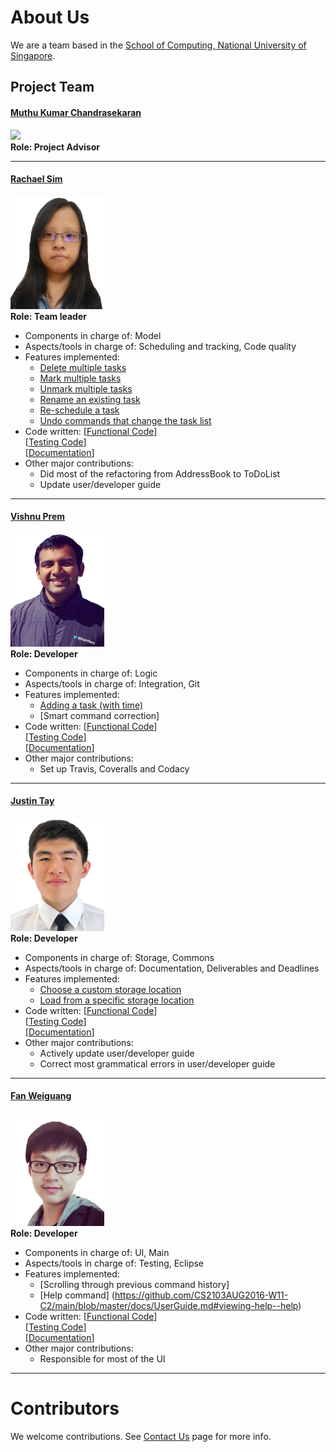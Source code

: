 # About Us

We are a team based in the [School of Computing, National University of Singapore](http://www.comp.nus.edu.sg).

## Project Team

#### [Muthu Kumar Chandrasekaran](https://www.quora.com/profile/Muthu-Kumar-Chandrasekaran) <br>
<img src="https://lh5.googleusercontent.com/swdvryeX53Wc7dCEh1Owfz6PmATQWo87AF6lr_J2qL7rrcTW8Nego1_YFdu2TSoxyQBpJ42I_X5n31AVF6O3nQV_ECVZvQN9xbFMa_fDHV03azyXHdSNJMaSGCw-VWUNJVuIsVNh" width="150"><br>
**Role: Project Advisor**

-----

#### [Rachael Sim](https://github.com/rachx)
<img src="images/profiles/Rachael.png" width="150"><br>
**Role: Team leader** <br>
* Components in charge of: Model <br>
* Aspects/tools in charge of: Scheduling and tracking, Code quality <br>
* Features implemented:
   * [Delete multiple tasks](https://github.com/CS2103AUG2016-W11-C2/main/blob/master/docs/UserGuide.md#deleting-a-task--delete)
   * [Mark multiple tasks](https://github.com/CS2103AUG2016-W11-C2/main/blob/master/docs/UserGuide.md#marking-a-task-as-completed--mark)
   * [Unmark multiple tasks](https://github.com/CS2103AUG2016-W11-C2/main/blob/master/docs/UserGuide.md#unmarking-a-task-as-completed--unmark)
   * [Rename an existing task](https://github.com/CS2103AUG2016-W11-C2/main/blob/master/docs/UserGuide.md#renaming-a-task--rename)
   * [Re-schedule a task](https://github.com/CS2103AUG2016-W11-C2/main/blob/master/docs/UserGuide.md#renaming-a-task--rename)
   * [Undo commands that change the task list](https://github.com/CS2103AUG2016-W11-C2/main/blob/master/docs/UserGuide.md#undo-the-last-command--undo)
* Code written:
[[Functional Code](https://github.com/CS2103AUG2016-W11-C2/main/blob/master/collated/main/A0133367E.md)]<br>
[[Testing Code](https://github.com/CS2103AUG2016-W11-C2/main/blob/master/collated/test/A0133367E.md)]<br>
[[Documentation](https://github.com/CS2103AUG2016-W11-C2/main/blob/master/collated/docs/A0133367E.md)]<br>
* Other major contributions:
   * Did most of the refactoring from AddressBook to ToDoList
   * Update user/developer guide

-----

#### [Vishnu Prem](http://github.com/burnflare)
<img src="images/profiles/Vishnu.png" width="150"><br>
**Role: Developer** <br>
* Components in charge of: Logic <br>
* Aspects/tools in charge of: Integration, Git <br>
* Features implemented:
   * [Adding a task (with time)](https://github.com/CS2103AUG2016-W11-C2/main/blob/master/docs/UserGuide.md#adding-a-task-add)
   * [Smart command correction]
* Code written:
[[Functional Code](https://github.com/CS2103AUG2016-W11-C2/main/blob/master/collated/main/A0003878Y.md)]<br>
[[Testing Code](https://github.com/CS2103AUG2016-W11-C2/main/blob/master/collated/test/A0003878Y.md)]<br>
[[Documentation](https://github.com/CS2103AUG2016-W11-C2/main/blob/master/collated/docs/A0003878Y.md)]<br>
* Other major contributions:
   * Set up Travis, Coveralls and Codacy

-----

#### [Justin Tay](https://github.com/INCENDE)
<img src="images/profiles/Justin.png" width="150"><br>
**Role: Developer** <br>
* Components in charge of: Storage, Commons <br>
* Aspects/tools in charge of: Documentation, Deliverables and Deadlines <br>
* Features implemented:
   * [Choose a custom storage location](https://github.com/CS2103AUG2016-W11-C2/main/blob/master/docs/UserGuide.md#specifying-the-data-storage-location--store)
   * [Load from a specific storage location](https://github.com/CS2103AUG2016-W11-C2/main/blob/master/docs/UserGuide.md#loading-from-another-data-storage-location--load)
* Code written:
[[Functional Code](https://github.com/CS2103AUG2016-W11-C2/main/blob/master/collated/main/A0148095X.md)]<br>
[[Testing Code](https://github.com/CS2103AUG2016-W11-C2/main/blob/master/collated/test/A0148095X.md)]<br>
[[Documentation](https://github.com/CS2103AUG2016-W11-C2/main/blob/master/collated/docs/A0148095X.md)]<br>
* Other major contributions:
   * Actively update user/developer guide
   * Correct most grammatical errors in user/developer guide


-----

#### [Fan Weiguang](https://github.com/fanwgwg)
<img src="images/profiles/Weiguang.png" width="150"><br>
**Role: Developer** <br>
* Components in charge of: UI, Main <br>
* Aspects/tools in charge of: Testing, Eclipse <br>
* Features implemented:
   * [Scrolling through previous command history]
   * [Help command] (https://github.com/CS2103AUG2016-W11-C2/main/blob/master/docs/UserGuide.md#viewing-help--help)
* Code written:
[[Functional Code](https://github.com/CS2103AUG2016-W11-C2/main/blob/master/collated/main/A0148031R.md)]<br>
[[Testing Code](https://github.com/CS2103AUG2016-W11-C2/main/blob/master/collated/test/A0148031R.md)]<br>
[[Documentation](https://github.com/CS2103AUG2016-W11-C2/main/blob/master/collated/docs/A0148031R.md)]<br>
* Other major contributions:
   *  Responsible for most of the UI


-----

# Contributors

We welcome contributions. See [Contact Us](ContactUs.md) page for more info.
